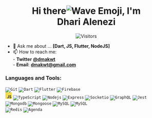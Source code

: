 <h1 align="center">Hi there<img src="https://user-images.githubusercontent.com/33700292/101157406-eec79080-35de-11eb-9543-5c57727a309b.gif" alt="Wave Emoji"  width="54px" />, I'm <br><b>Dhari Alenezi</b></h1>


<p align="center"> <img src="https://komarev.com/ghpvc/?username=dmakwt&label=Visitors&style=flat-square" alt="Visitors"/></p>

<!-- - 🌱 I’m currently learning <code><img height="20" src="https://golang.org/lib/godoc/images/go-logo-blue.svg"></code> -->
- 💬 Ask me about ... **[Dart, JS, Flutter, NodeJS]**
- 📫 How to reach me: </br>
      - **Twitter** <a href="https://twitter.com/dmakwt" target="_blank">**@dmakwt**</a>  
      - **Email**: <a href="mailto:dmakwt@gmail.com">**dmakwt@gmail.com**</a>

<!-- # _Look for a remote job:_ <a href="https://www.linkedin.com/in/abdo-saed/" target="_blank">**Linkedin**</a>  -->


 

                                                                                              
### Languages and Tools:

<code><img src="https://www.vectorlogo.zone/logos/git-scm/git-scm-icon.svg" alt="Git" width="22" height="22"/></code>
<code><img src="https://www.vectorlogo.zone/logos/dartlang/dartlang-icon.svg" alt="Dart" width="22" height="22"/></code>
<code><img src="https://www.vectorlogo.zone/logos/flutterio/flutterio-icon.svg" alt="Flutter" width="22" height="22"/></code>
<code><img src="https://www.vectorlogo.zone/logos/firebase/firebase-icon.svg" alt="Firebase" width="22" height="22"/> </code>
<code><img height="20" src="https://raw.githubusercontent.com/github/explore/80688e429a7d4ef2fca1e82350fe8e3517d3494d/topics/javascript/javascript.png" alt="Javascript" ></code>
<code><img height="20" src="https://www.vectorlogo.zone/logos/typescriptlang/typescriptlang-icon.svg" alt="TypeScript"></code>
<code><img src="https://www.vectorlogo.zone/logos/nodejs/nodejs-icon.svg" alt="Nodejs" width="22" height="22"/></code>
<code><img src="https://www.vectorlogo.zone/logos/expressjs/expressjs-ar21.svg" alt="Express" width="55"/></code>
<code><img src="https://www.vectorlogo.zone/logos/socketio/socketio-ar21.svg" alt="Socketio" width="55"/></code>
<code><img src="https://www.vectorlogo.zone/logos/graphql/graphql-ar21.svg" alt="GraphQL" width="55"/></code>
<code><img src="https://www.vectorlogo.zone/logos/jestjsio/jestjsio-icon.svg" alt="Jest" width="22" height="22"/></code>
<code><img src="https://www.vectorlogo.zone/logos/mongodb/mongodb-ar21.svg" alt="Mongodb" width="58"/></code>
<code><img src="https://mongoosejs.com/docs/images/mongoose5_62x30_transparent.png" alt="Mongoose" width="58"/></code>
<code><img src="https://www.vectorlogo.zone/logos/mysql/mysql-official.svg" alt="MySQL" width="58"/></code>
<code><img src="https://vectorwiki.com/images/ScXaS__prisma.svg" alt="MySQL" width="58"/></code>
<code> <img src="https://www.vectorlogo.zone/logos/redis/redis-official.svg" alt="Redis" width="58"/></code>
<code><img src="https://cdn.jsdelivr.net/gh/agenda/agenda@master/agenda.svg" alt="Agenda" width="28" height="28" /></code>
